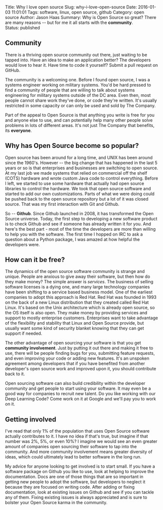 Title: Why I love open source
Slug: why-i-love-open-source
Date: 2016-01-03 11:01:01
Tags: software, linux, open source, github
Category: open source
Author: Jason Haas
Summary: Why is Open Source so great?  There are many reasons -- but for me it all starts with the **community**.  
Status: published


## Community

There is a thriving open source community out there, just waiting to be tapped into.  Have an idea to make an application better?  The developers would love to hear it.  Have time to code it yourself?  Submit a pull request on GitHub.

The community is a welcoming one.  Before I found open source, I was a systems engineer working on military systems.  You'd be hard pressed to find a community of people that are willing to talk about systems engineering for military systems outside of the DC area.  Even then, most people cannot share work they've done, or code they're written.  It's usually restricted in some capacity or can only be used and sold by The Company.

Part of the appeal to Open Source is that anything you write is free for you and anyone else to use, and can potentially help many other people solve problems in lots of different areas.  It's not just The Company that benefits, its **everyone**.


## Why has Open Source become so popular?

Open source has been around for a long time, and UNIX has been around since the 1960's.  However -- the big change that has happened in the last 5 years or so is that enterprises and businesses are switching to open source. At my last job we made systems that relied on commercial off the shelf (COTS) hardware and wrote custom Java code to control everything.  Before I left, we started to use some hardware that actually had open source libraries to control the hardware.  We took that open source software and started to add our own customizations.  Parts of what we were doing could be pushed back to the open source repository but a lot of it was closed source.  That was my first interaction with Git and Github.

So -- **Github**.  Since Github launched in 2008, it has transformed the Open Source universe.  Today, the first step to developing a new software product is to check Github and see if someone has already written it for you.  And here's the best part - most of the time the developers are more than willing to help you with the software.  The first time I hopped on IRC to ask a question about a Python package, I was amazed at how helpful the developers were.

## How can it be free?

The dynamics of the open source software community is strange and unique.  People are anxious to give away their software, but then how do they make money?  The simple answer is *services*.  The business of selling software licenses is a dying one, and many large technology companies have been shifting to a service based business model.  One of the earliest companies to adopt this approach is Red Hat.  Red Hat was founded in 1993 on the back of a new Linux distribution that they created called Red Hat Linux.  It's based on the Unix architecture which is already open source, so the OS itself is also open.  They make money by providing services and support to mostly enterprise customers.  Enterprises want to take advantage of the flexibility and stability that Linux and Open Source provide, but usually want some kind of security blanket knowing that they can get support if needed.

The other advantage of open sourcing your software is that you get **community involvement**.  Just by putting it out there and making it free to use, there will be people finding bugs for you, submitting feature requests, and even improving your code or adding new features.  It's an unspoken agreement among developers that if you have benefited from another developer's open source work and improved upon it, you should contribute back to it.

Open sourcing software can also build credibility within the developer community and get people to start using your software.  It may even be a good way for companies to recruit new talent.  Do you like working with our Deep Learning Code?  Come work on it at Google and we'll pay you to work on it.

## Getting involved

I've read that only 1% of the population that uses Open Source software actually contributes to it.  I have no idea if that's true, but imagine if that number was 2%, 5%, or even 10%?  I imagine we would see an even greater amount of companies open sourcing their software to tap into the community.  And more community involvement means greater diversity of ideas, which could ultimately lead to better software in the long run.

My advice for anyone looking to get involved is to start small.  If you have a software package on Github you like to use, look at helping to improve the documentation.  Docs are one of those things that are so important in getting new people to adopt the software, but developers to neglect it because they are focused on writing code.  After adding or fixing documentation, look at existing issues on Github and see if you can tackle any of them.  Fixing existing issues is always appreciated and is sure to bolster your Open Source karma in the community. 

